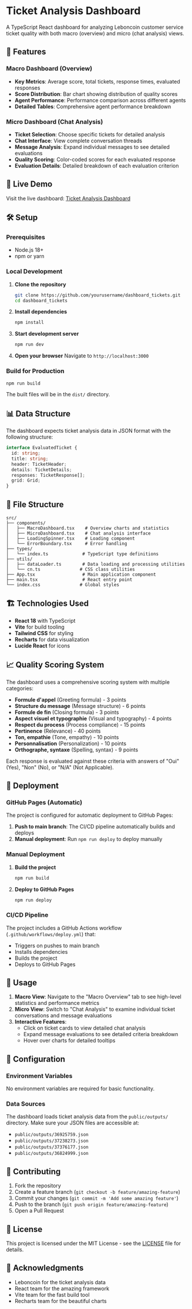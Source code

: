 # Ticket Analysis Dashboard

A TypeScript React dashboard for analyzing Leboncoin customer service ticket quality with both macro (overview) and micro (chat analysis) views.

## 🌟 Features

### Macro Dashboard (Overview)
- **Key Metrics**: Average score, total tickets, response times, evaluated responses
- **Score Distribution**: Bar chart showing distribution of quality scores
- **Agent Performance**: Performance comparison across different agents
- **Detailed Tables**: Comprehensive agent performance breakdown

### Micro Dashboard (Chat Analysis)
- **Ticket Selection**: Choose specific tickets for detailed analysis
- **Chat Interface**: View complete conversation threads
- **Message Analysis**: Expand individual messages to see detailed evaluations
- **Quality Scoring**: Color-coded scores for each evaluated response
- **Evaluation Details**: Detailed breakdown of each evaluation criterion

## 🚀 Live Demo

Visit the live dashboard: [Ticket Analysis Dashboard](https://yourusername.github.io/dashboard_tickets)

## 🛠️ Setup

### Prerequisites
- Node.js 18+ 
- npm or yarn

### Local Development

1. **Clone the repository**
   ```bash
   git clone https://github.com/yourusername/dashboard_tickets.git
   cd dashboard_tickets
   ```

2. **Install dependencies**
   ```bash
   npm install
   ```

3. **Start development server**
   ```bash
   npm run dev
   ```

4. **Open your browser**
   Navigate to `http://localhost:3000`

### Build for Production

```bash
npm run build
```

The built files will be in the `dist/` directory.

## 📊 Data Structure

The dashboard expects ticket analysis data in JSON format with the following structure:

```typescript
interface EvaluatedTicket {
  id: string;
  title: string;
  header: TicketHeader;
  details: TicketDetails;
  responses: TicketResponse[];
  grid: Grid;
}
```

## 📁 File Structure

```
src/
├── components/
│   ├── MacroDashboard.tsx    # Overview charts and statistics
│   ├── MicroDashboard.tsx    # Chat analysis interface
│   ├── LoadingSpinner.tsx    # Loading component
│   └── ErrorBoundary.tsx     # Error handling
├── types/
│   └── index.ts             # TypeScript type definitions
├── utils/
│   ├── dataLoader.ts        # Data loading and processing utilities
│   └── cn.ts               # CSS class utilities
├── App.tsx                  # Main application component
├── main.tsx                 # React entry point
└── index.css               # Global styles
```

## 🏗️ Technologies Used

- **React 18** with TypeScript
- **Vite** for build tooling
- **Tailwind CSS** for styling
- **Recharts** for data visualization
- **Lucide React** for icons

## 📈 Quality Scoring System

The dashboard uses a comprehensive scoring system with multiple categories:

- **Formule d'appel** (Greeting formula) - 3 points
- **Structure du message** (Message structure) - 6 points
- **Formule de fin** (Closing formula) - 3 points
- **Aspect visuel et typographie** (Visual and typography) - 4 points
- **Respect du process** (Process compliance) - 15 points
- **Pertinence** (Relevance) - 40 points
- **Ton, empathie** (Tone, empathy) - 10 points
- **Personnalisation** (Personalization) - 10 points
- **Orthographe, syntaxe** (Spelling, syntax) - 9 points

Each response is evaluated against these criteria with answers of "Oui" (Yes), "Non" (No), or "N/A" (Not Applicable).

## 🚀 Deployment

### GitHub Pages (Automatic)

The project is configured for automatic deployment to GitHub Pages:

1. **Push to main branch**: The CI/CD pipeline automatically builds and deploys
2. **Manual deployment**: Run `npm run deploy` to deploy manually

### Manual Deployment

1. **Build the project**
   ```bash
   npm run build
   ```

2. **Deploy to GitHub Pages**
   ```bash
   npm run deploy
   ```

### CI/CD Pipeline

The project includes a GitHub Actions workflow (`.github/workflows/deploy.yml`) that:

- Triggers on pushes to main branch
- Installs dependencies
- Builds the project
- Deploys to GitHub Pages

## 📝 Usage

1. **Macro View**: Navigate to the "Macro Overview" tab to see high-level statistics and performance metrics
2. **Micro View**: Switch to "Chat Analysis" to examine individual ticket conversations and message evaluations
3. **Interactive Features**: 
   - Click on ticket cards to view detailed chat analysis
   - Expand message evaluations to see detailed criteria breakdown
   - Hover over charts for detailed tooltips

## 🔧 Configuration

### Environment Variables

No environment variables are required for basic functionality.

### Data Sources

The dashboard loads ticket analysis data from the `public/outputs/` directory. Make sure your JSON files are accessible at:

- `public/outputs/36925759.json`
- `public/outputs/37238273.json`
- `public/outputs/37376177.json`
- `public/outputs/36824999.json`

## 🤝 Contributing

1. Fork the repository
2. Create a feature branch (`git checkout -b feature/amazing-feature`)
3. Commit your changes (`git commit -m 'Add some amazing feature'`)
4. Push to the branch (`git push origin feature/amazing-feature`)
5. Open a Pull Request

## 📄 License

This project is licensed under the MIT License - see the [LICENSE](LICENSE) file for details.

## 🙏 Acknowledgments

- Leboncoin for the ticket analysis data
- React team for the amazing framework
- Vite team for the fast build tool
- Recharts team for the beautiful charts 